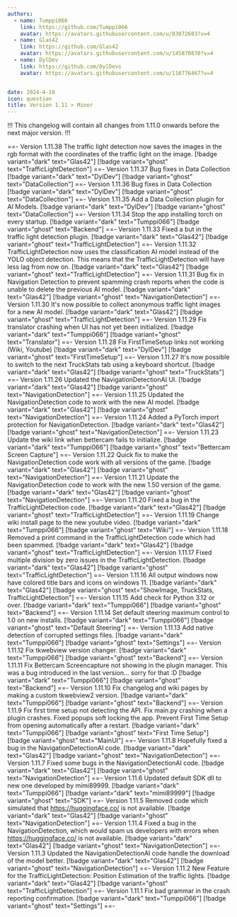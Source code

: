 ```yaml
---
authors: 
  - name: Tumppi066
    link: https://github.com/Tumppi066
    avatar: https://avatars.githubusercontent.com/u/83072683?v=4
  - name: Glas42
    link: https://github.com/Glas42
    avatar: https://avatars.githubusercontent.com/u/145870870?v=4
  - name: DylDev
    link: https://github.com/DylDevs
    avatar: https://avatars.githubusercontent.com/u/110776467?v=4


date: 2024-4-10
icon: question
title: Version 1.11 > Minor
---
```


!!!
This changelog will contain all changes from 1.11.0 onwards before the next major version.
!!!

==- Version 1.11.38
The traffic light detection now saves the images in the rgb format with the coordinates of the traffic light on the image.
[!badge variant="dark" text="Glas42"] [!badge variant="ghost" text="TrafficLightDetection"]
==- Version 1.11.37
Bug fixes in Data Collection
[!badge variant="dark" text="DylDev"] [!badge variant="ghost" text="DataCollection"]
==- Version 1.11.36
Bug fixes in Data Collection
[!badge variant="dark" text="DylDev"] [!badge variant="ghost" text="DataCollection"]
==- Version 1.11.35
Add a Data Collection plugin for AI Models.
[!badge variant="dark" text="DylDev"] [!badge variant="ghost" text="DataCollection"]
==- Version 1.11.34
Stop the app installing torch on every startup.
[!badge variant="dark" text="Tumppi066"] [!badge variant="ghost" text="Backend"]
==- Version 1.11.33
Fixed a but in the traffic light detection plugin.
[!badge variant="dark" text="Glas42"] [!badge variant="ghost" text="TrafficLightDetection"]
==- Version 1.11.32
TrafficLightDetection now uses the classification AI model instead of the YOLO object detection. This means that the TrafficLightDetection will have less lag from now on.
[!badge variant="dark" text="Glas42"] [!badge variant="ghost" text="TrafficLightDetection"]
==- Version 1.11.31
Bug fix in Navigation Detection to prevent spamming crash reports when the code is unable to delete the previous AI model.
[!badge variant="dark" text="Glas42"] [!badge variant="ghost" text="NavigationDetection"]
==- Version 1.11.30
It's now possible to collect anonymous traffic light images for a new AI model.
[!badge variant="dark" text="Glas42"] [!badge variant="ghost" text="TrafficLightDetection"]
==- Version 1.11.29
Fix translator crashing when UI has not yet been initialized.
[!badge variant="dark" text="Tumppi066"] [!badge variant="ghost" text="Translator"]
==- Version 1.11.28
Fix FirstTimeSetup links not working (Wiki, Youtube)
[!badge variant="dark" text="DylDev"] [!badge variant="ghost" text="FirstTimeSetup"]
==- Version 1.11.27
It's now possible to switch to the next TruckStats tab using a keyboard shortcut.
[!badge variant="dark" text="Glas42"] [!badge variant="ghost" text="TruckStats"]
==- Version 1.11.26
Updated the NavigationDetectionAI UI.
[!badge variant="dark" text="Glas42"] [!badge variant="ghost" text="NavigationDetection"]
==- Version 1.11.25
Updated the NavigationDetection code to work with the new AI model.
[!badge variant="dark" text="Glas42"] [!badge variant="ghost" text="NavigationDetection"]
==- Version 1.11.24
Added a PyTorch import protection for NavigationDetection.
[!badge variant="dark" text="Glas42"] [!badge variant="ghost" text="NavigationDetection"]
==- Version 1.11.23
Update the wiki link when bettercam fails to initialize.
[!badge variant="dark" text="Tumppi066"] [!badge variant="ghost" text="Bettercam Screen Capture"]
==- Version 1.11.22
Quick fix to make the NavigationDetection code work with all versions of the game.
[!badge variant="dark" text="Glas42"] [!badge variant="ghost" text="NavigationDetection"]
==- Version 1.11.21
Update the NavigationDetection code to work with the new 1.50 version of the game.
[!badge variant="dark" text="Glas42"] [!badge variant="ghost" text="NavigationDetection"]
==- Version 1.11.20
Fixed a bug in the TrafficLightDetection code.
[!badge variant="dark" text="Glas42"] [!badge variant="ghost" text="TrafficLightDetection"]
==- Version 1.11.19
Change wiki install page to the new youtube video.
[!badge variant="dark" text="Tumppi066"] [!badge variant="ghost" text="Wiki"]
==- Version 1.11.18
Removed a print command in the TrafficLightDetection code which had been spammed.
[!badge variant="dark" text="Glas42"] [!badge variant="ghost" text="TrafficLightDetection"]
==- Version 1.11.17
Fixed multiple division by zero issues in the TrafficLightDetection.
[!badge variant="dark" text="Glas42"] [!badge variant="ghost" text="TrafficLightDetection"]
==- Version 1.11.16
All output windows now have colored title bars and icons on windows 11.
[!badge variant="dark" text="Glas42"] [!badge variant="ghost" text="ShowImage, TruckStats, TrafficLightDetection"]
==- Version 1.11.15
Add check for Python 3.12 or over.
[!badge variant="dark" text="Tumppi066"] [!badge variant="ghost" text="Backend"]
==- Version 1.11.14
Set default steering maximum control to 1.0 on new installs.
[!badge variant="dark" text="Tumppi066"] [!badge variant="ghost" text="Default Steering"]
==- Version 1.11.13
Add native detection of corrupted settings files.
[!badge variant="dark" text="Tumppi066"] [!badge variant="ghost" text="Settings"]
==- Version 1.11.12
Fix tkwebview version changer.
[!badge variant="dark" text="Tumppi066"] [!badge variant="ghost" text="Backend"]
==- Version 1.11.11
Fix Bettercam Screencapture not showing in the plugin manager.
This was a bug introduced in the last version... sorry for that :D
[!badge variant="dark" text="Tumppi066"] [!badge variant="ghost" text="Backend"]
==- Version 1.11.10
Fix changelog and wiki pages by making a custom tkwebview2 version.
[!badge variant="dark" text="Tumppi066"] [!badge variant="ghost" text="Backend"]
==- Version 1.11.9
Fix first time setup not detecting the API.
Fix main.py crashing when a plugin crashes.
Fixed popups soft locking the app.
Prevent First Time Setup from opening automatically after a restart.
[!badge variant="dark" text="Tumppi066"] [!badge variant="ghost" text="First Time Setup"] [!badge variant="ghost" text="MainUI"]
==- Version 1.11.8
Hopefully fixed a bug in the NavigationDetectionAI code.
[!badge variant="dark" text="Glas42"] [!badge variant="ghost" text="NavigationDetection"]
==- Version 1.11.7
Fixed some bugs in the NavigationDetectionAI code.
[!badge variant="dark" text="Glas42"] [!badge variant="ghost" text="NavigationDetection"]
==- Version 1.11.6
Updated default SDK dll to new one developed by mimi89999.
[!badge variant="dark" text="Tumppi066"] [!badge variant="dark" text="mimi89999"] [!badge variant="ghost" text="SDK"]
==- Version 1.11.5
Removed code which simulated that https://huggingface.co/ is not available.
[!badge variant="dark" text="Glas42"] [!badge variant="ghost" text="NavigationDetection"]
==- Version 1.11.4
Fixed a bug in the NavigationDetection, which would spam us developers with errors when https://huggingface.co/ is not available.
[!badge variant="dark" text="Glas42"] [!badge variant="ghost" text="NavigationDetection"]
==- Version 1.11.3
Updated the NavigationDetectionAI code handle the download of the model better.
[!badge variant="dark" text="Glas42"] [!badge variant="ghost" text="NavigationDetection"]
==- Version 1.11.2
New Feature for the TrafficLightDetection: Position Estimation of the traffic lights.
[!badge variant="dark" text="Glas42"] [!badge variant="ghost" text="TrafficLightDetection"]
==- Version 1.11.1
Fix bad grammar in the crash reporting confirmation.
[!badge variant="dark" text="Tumppi066"] [!badge variant="ghost" text="Settings"]
==-
